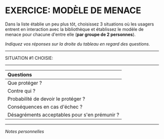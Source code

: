 # EXERCICE: MODÈLE DE MENACE

Dans la liste établie un peu plus tôt, choisissez 3 situations où les usagers entrent en interaction avec la bibliothèque et établissez le modèle de menace pour chacune d'entre elle (**par groupe de 2 personnes**).   

*Indiquez vos réponses sur la droite du tableau en regard des questions.*

___

SITUATION #1 CHOISIE: 
___

| Questions |
| :-------- |
| Que protéger ? |
| Contre qui ? |
| Probabilité de devoir le protéger ? |
| Conséquences en cas d'échec ? |
| Désagréments acceptables pour s'en prémunir ? |

---
*Notes personnelles*

